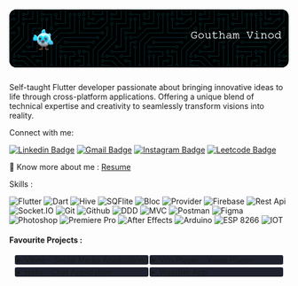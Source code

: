 

<!-- Header Image -->
<h3 align="center"> 

![Hi 👋, I'm Goutham V](https://github.com/Goutham-Vinod/Goutham-Vinod/blob/main/Profile_Header.gif?raw=true)
 </h3>
<h3 align="center"></h3>
<!-- /Header Image -->


<p>Self-taught Flutter developer passionate about bringing innovative ideas to life through cross-platform applications. Offering a unique blend of technical expertise and creativity to seamlessly transform visions into reality.</p>

<p>Connect with me:</p>



<!-- Social Media Contacts -->
[![Linkedin Badge](https://img.shields.io/badge/-Goutham_V-blue?style=flat&logo=Linkedin&logoColor=white)](https://www.linkedin.com/in/goutham-vinod/)
[![Gmail Badge](https://img.shields.io/badge/-gouthamv2000@gmail.com-c14438?style=flat&logo=Gmail&logoColor=white&link=mailto:gouthamv2000@gmail.com)](mailto:gouthamv2000@gmail.com)
[![Instagram Badge](https://img.shields.io/badge/-@goutham__vinod__-purple?style=flat&logo=instagram&logoColor=white)](https://instagram.com/goutham_vinod_/)
[![Leetcode Badge](https://img.shields.io/badge/-Goutham_Vinod-FFA41D?style=flat&labelColor=FFA41D&logo=leetcode&logoColor=white)](https://leetcode.com/GouthamVinod/)
<!-- /Social Media Contacts -->




 📄 Know more about me : [Resume](https://drive.google.com/file/d/1Kt3Xw-WIYrldhVpCPLyun858-n4WxSw-/view?usp=sharing)

 <p> Skills : </p>




<!-- Skills -->
<p>
 <img alt="Flutter" src="https://img.shields.io/badge/-Flutter-45b8d8?style=for-the-badge&logo=flutter&logoColor=white" />
 <img alt="Dart" src="https://img.shields.io/badge/-Dart-blue?style=for-the-badge&logo=dart&logoColor=white" />
 <img alt="Hive" src="https://img.shields.io/badge/-Hive-45b8d8?style=for-the-badge&logoColor=white" />
 <img alt="SQFlite" src="https://img.shields.io/badge/-SQFlite-blue?style=for-the-badge&logoColor=white" />
 <img alt="Bloc" src="https://img.shields.io/badge/-Bloc-45b8d8?style=for-the-badge&logoColor=white" />
 <img alt="Provider" src="https://img.shields.io/badge/-Provider-blue?style=for-the-badge&logoColor=white" />
 <img alt="Firebase" src="https://img.shields.io/badge/-Firebase-FFCD32?style=for-the-badge&logo=firebase&logoColor=grey" />
 <img alt="Rest Api" src="https://img.shields.io/badge/-REST_API-F05539?style=for-the-badge&logoColor=grey" />
 <img alt="Socket.IO" src="https://img.shields.io/badge/-Socket.IO-white?style=for-the-badge&logo=socket.io&logoColor=black" />
 <img alt="Git" src="https://img.shields.io/badge/-Git-F05539?style=for-the-badge&logo=git&logoColor=white" />
 <img alt="Github" src="https://img.shields.io/badge/-Github-white?style=for-the-badge&logo=github&logoColor=black" />
 <img alt="DDD" src="https://img.shields.io/badge/-DDD_Architecture-45b8d8?style=for-the-badge&logoColor=white" />
 <img alt="MVC" src="https://img.shields.io/badge/-MVC_Architecture-blue?style=for-the-badge&logoColor=white" />
 <img alt="Postman" src="https://img.shields.io/badge/-Postman-FD713B?style=for-the-badge&logo=postman&logoColor=white" />
 <img alt="Figma" src="https://img.shields.io/badge/-Figma-a55eff?style=for-the-badge&logo=figma&logoColor=white" />
 <img alt="Photoshop" src="https://img.shields.io/badge/-Photoshop-08253c?style=for-the-badge&logo=adobephotoshop&logoColor=white" />
 <img alt="Premiere Pro" src="https://img.shields.io/badge/-Premiere_Pro-31083a?style=for-the-badge&logo=adobepremierepro&logoColor=white" />
 <img alt="After Effects" src="https://img.shields.io/badge/-After_Effects-260849?style=for-the-badge&logo=adobeaftereffects&logoColor=white" />
 <img alt="Arduino" src="https://img.shields.io/badge/-Arduino-088b93?style=for-the-badge&logo=arduino&logoColor=white" />
 <img alt="ESP 8266" src="https://img.shields.io/badge/-ESP_8266-c22927?style=for-the-badge&logo=esphome&logoColor=white" />
 <img alt="IOT" src="https://img.shields.io/badge/-IOT-54a4d4?style=for-the-badge&logoColor=grey" />

<!-- /Skills -->      
     
 

 
<h4> <p> Favourite Projects : </p> </h4>


<div style="display: flex;justify-content: space-between;">

<!-- Project 1 -->    
  <div style="
  background-color:#1f222e;   
  flex:1;
  float:left;
  margin-right:0.25%;
  margin-left: 2%;
  border-radius: 3px;
  padding-left : 0.5%;
  ">
 <details>
<summary  >  Vibee - Social Media Application     </summary>
<p>
<a href="https://github.com/Goutham-Vinod/vibee" style="
font-size: 12px;
text-indent: 20px;
" >
Git Repository 
</a> | 
<a href="https://play.google.com/store/apps/details?id=com.gouthamvinod.vibee" style="
font-size: 12px;
text-indent: 20px;
"  > 
Play Store 
</a>
</p>

<p style="
font-size: 12px;
text-indent: 20px;
">
    A social media application that allows users to <b>create posts</b>,
<b> like, share, comment, video call </b> features and text based <b>chat</b> functionalities.
Users can also send <b>friend requests</b> to others through a search feature
and add them to their friends list according to the acceptance from that
user.
</p>
</div>
</details>

<!-- Project 1 --> 





<!-- Project 2 -->    
  <div style="
 background-color:#1f222e;   
 flex:1;
 float:right;
 margin-left:0.25%;
 margin-right: 2%;
 border-radius: 3px;
 padding-left : 0.5%;
  ">
 <details>
<summary  >  Vdo Player - Video Player     </summary>
<p>
<a href="https://github.com/Goutham-Vinod/Vdo_Player" style="
font-size: 12px;
text-indent: 20px;
" >
Git Repository 
</a> | 
<a href="https://play.google.com/store/apps/details?id=com.gouthamvinod.vdo_player" style="
font-size: 12px;
text-indent: 20px;
"  > 
Play Store 
</a>
</p>

<p style="
font-size: 12px;
text-indent: 20px;
">
    A simple video player were user can create custom playlist to watch
videos which are stored phone’s internal storage and SD card.
Utilized Provider state management and MVC Architecture.
Integrated Hive as local database and Flutter launcher icons for setting app
icon.
</p>
</details>
</div>
<!-- Project 2 --> 

</div>

<div style="display: flex;height:5px;"></div>


<div style="display: flex;justify-content: space-between;">

<!-- Project 3 -->    
  <div style="
  background-color:#1f222e;   
  flex:1;
  float:left;
  margin-right:0.25%;
  margin-left: 2%;
  border-radius: 3px;
  padding-left : 0.5%;
  ">
 <details>
<summary  >  Hello - Chat Application    </summary>
<p>
<a href="https://github.com/Goutham-Vinod/Chat-App" style="
font-size: 12px;
text-indent: 20px;
" >
Git Repository 
</a> 
</p>

<p style="
font-size: 12px;
text-indent: 20px;
">
    A simple chat application where the user can chat with any person on
this platform without sending them a friend request.
Utilized Firebase as backend and Google authentication was done using firebase 
auth.
Integrated cloud firestore, firebase core, firebase storage for saving user
data to firebase.
</p>
</details>
</div>
<!-- Project 3 --> 





<!-- Project 4 -->    
  <div style="
 background-color:#1f222e;   
 flex:1;
 float:right;
 margin-left:0.25%;
 margin-right: 2%;
 border-radius: 3px;
 padding-left : 0.5%;
  ">
 <details>
<summary  >  Weather App     </summary>
<p>
<a href="https://github.com/Goutham-Vinod/weather_app" style="
font-size: 12px;
text-indent: 20px;
" >
Git Repository 
</a> 
</p>

<p style="
font-size: 12px;
text-indent: 20px;
">
    Crafted a Weather application using Weather API, delivering real-time
weather forecasts based on user’s current location or the user can manually 
input the location.Geolocator package was used to fetch the
user’s current location by accessing platform
specific services.
</p>
</details>
</div>
<!-- Project 4 --> 

</div>


<div style="display: flex;height:5px;"></div>









 

 
 
 
 </p>
 
 <!--<img alt="Flutter" src="https://img.shields.io/badge/-Flutter-45b8d8?style=flat-square&logo=flutter&logoColor=white" />-->


<!--Reference :-->
<!--https://github.com/simple-icons/simple-icons/blob/master/slugs.md-->
<!--https://simpleicons.org/?q=leetcode-->
<!--https://shields.io/docs/static-badges-->
<!--https://zzetao.github.io/awesome-github-profile/-->
